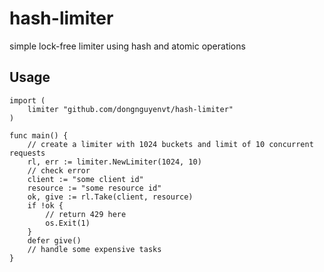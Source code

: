 # hash-limiter
simple lock-free limiter using hash and atomic operations

## Usage
```Golang
import (
    limiter "github.com/dongnguyenvt/hash-limiter"
)

func main() {
    // create a limiter with 1024 buckets and limit of 10 concurrent requests 
    rl, err := limiter.NewLimiter(1024, 10)
    // check error
    client := "some client id"
    resource := "some resource id"
    ok, give := rl.Take(client, resource)
    if !ok {
        // return 429 here
        os.Exit(1)
    }
    defer give()
    // handle some expensive tasks
}
```
